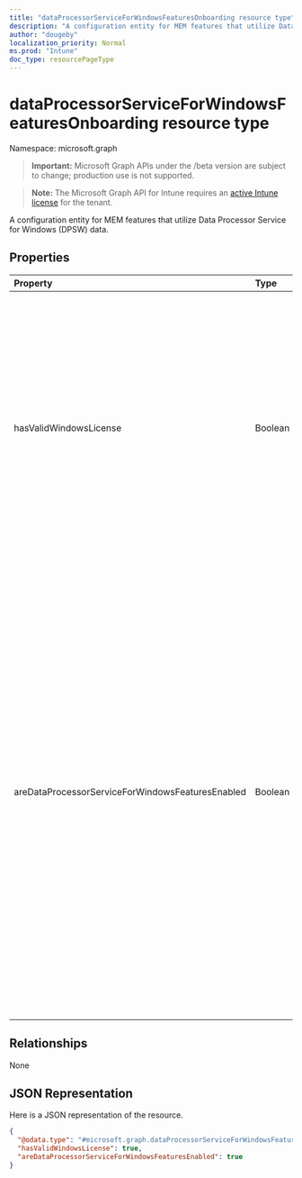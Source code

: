 ```yaml
---
title: "dataProcessorServiceForWindowsFeaturesOnboarding resource type"
description: "A configuration entity for MEM features that utilize Data Processor Service for Windows (DPSW) data."
author: "dougeby"
localization_priority: Normal
ms.prod: "Intune"
doc_type: resourcePageType
---
```


# dataProcessorServiceForWindowsFeaturesOnboarding resource type

Namespace: microsoft.graph

> **Important:** Microsoft Graph APIs under the /beta version are subject to change; production use is not supported.

> **Note:** The Microsoft Graph API for Intune requires an [active Intune license](https://go.microsoft.com/fwlink/?linkid=839381) for the tenant.

A configuration entity for MEM features that utilize Data Processor Service for Windows (DPSW) data.

## Properties
|Property|Type|Description|
|:---|:---|:---|
|hasValidWindowsLicense|Boolean|Indicates whether the tenant has required Windows license. When TRUE, the tenant has the required Windows license. When FALSE, the tenant does not have the required Windows license. Default value is FALSE.|
|areDataProcessorServiceForWindowsFeaturesEnabled|Boolean|Indicates whether the tenant has enabled MEM features utilizing Data Processor Service for Windows (DPSW) data. When TRUE, the tenant has enabled MEM features utilizing Data Processor Service for Windows (DPSW) data. When FALSE, the tenant has not enabled MEM features utilizing Data Processor Service for Windows (DPSW) data. Default value is FALSE.|

## Relationships
None

## JSON Representation
Here is a JSON representation of the resource.
<!-- {
  "blockType": "resource",
  "@odata.type": "microsoft.graph.dataProcessorServiceForWindowsFeaturesOnboarding"
}
-->
``` json
{
  "@odata.type": "#microsoft.graph.dataProcessorServiceForWindowsFeaturesOnboarding",
  "hasValidWindowsLicense": true,
  "areDataProcessorServiceForWindowsFeaturesEnabled": true
}
```




